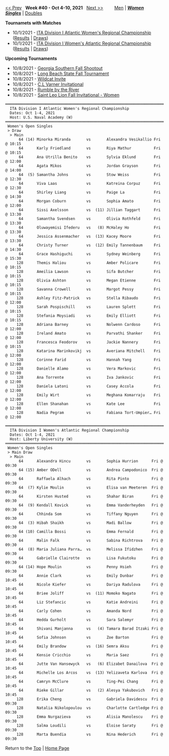 <a name="top"></a>[<< Prev](women_singles_2139.md) &nbsp; **Week #40 - Oct 4-10, 2021** &nbsp; [Next >>](women_singles_2141.md) &nbsp;&nbsp;&nbsp;&nbsp;&nbsp;&nbsp;&nbsp; [Men](./men_singles_2140.md) &#124; [***Women***](./women_singles_2140.md) &nbsp;&nbsp;&nbsp;&nbsp;&nbsp; [***Singles***](./women_singles_2140.md) &#124; [Doubles](./women_doubles_2140.md)

**Tournamets with Matches**  
- 10/1/2021 - [ITA Division I Atlantic Women's Regional Championship](#21-03077) ([Results](#21-03077) &#124; <a href="https://colleges.wearecollegetennis.com/competitions/USNavalAcademyW/Tournaments/Overview/EB66D8AE-2B72-4A34-AF59-E6C67DA9A6D8" target="_blank">Draws</a>)  
- 10/1/2021 - [ITA Division I Women's Atlantic Regional Championship](#21-54831) ([Results](#21-54831) &#124; <a href="https://colleges.wearecollegetennis.com/competitions/LibertyUniversityW/Tournaments/Overview/C52564C8-3C18-4053-9A72-29E45A0B7B93" target="_blank">Draws</a>)  

**Upcoming Tournaments**  
- 10/8/2021 - <a href="https://colleges.wearecollegetennis.com/competitions/GeorgiaSouthernUniversityW/Tournaments/Overview/786347CE-968D-49AF-86B6-AE9394B881DC" target="_blank">Georgia Southern Fall Shootout</a>  
- 10/8/2021 - <a href="https://colleges.wearecollegetennis.com/competitions/LongBeachStateUnivW/Tournaments/Overview/2DA2FE11-5CCE-4140-94C9-8E6CB1763488" target="_blank">Long Beach State Fall Tournament</a>  
- 10/8/2021 - <a href="https://colleges.wearecollegetennis.com/competitions/NorthwesternUniversityW/Tournaments/Overview/8B95BB2A-65A5-405B-8ED4-06CABB9BE847" target="_blank">Wildcat Invite</a>  
- 10/8/2021 - <a href="https://colleges.wearecollegetennis.com/competitions/RollinsCollegeM/Tournaments/Overview/3CD48F05-0A53-43AA-90D0-6464D0615B24" target="_blank">C.L Varner Invitational</a>  
- 10/8/2021 - <a href="https://colleges.wearecollegetennis.com/competitions/NortheasternStateUW/Tournaments/Overview/6CDF33CD-A0E5-4CA9-BD9D-2F5B12B0FE50" target="_blank">Rumble by the River</a>  
- 10/8/2021 - <a href="https://colleges.wearecollegetennis.com/competitions/SaintLeoUniversityW/Tournaments/Overview/CD3EA260-EE7B-4CC4-AEAD-3B2FCD79FEE4" target="_blank">Saint Leo Lion Fall Invitational - Women</a>  

<a name="21-03077"></a>
~~~
═════════════════════════════════════════════════════════════════════════════
  ITA Division I Atlantic Women's Regional Championship
  Dates: Oct 1-4, 2021
  Host: U.S. Naval Academy (W)
═════════════════════════════════════════════════════════════════════════════
 Women's Open Singles
 > Draw
  > Main
      64 (14) Minorka Miranda       vs       Alexandra Vesikallio Fri @ 10:15
      64      Karly Friedland       vs       Riya Mathur          Fri @ 10:15
      64      Ana Utrilla Benito    vs       Sylvia Eklund        Fri @ 12:00
      64      Agata Mikos           vs       Jordan Grayson       Fri @ 14:00
      64  (5) Samantha Johns        vs       Stow Weiss           Fri @ 12:30
      64      Viva Laas             vs       Katreina Corpuz      Fri @ 12:30
      64      Shirley Liang         vs       Paige La             Fri @ 14:30
      64      Morgan Coburn         vs       Sophia Amato         Fri @ 12:00
      64      Sissi Axelsson        vs  (11) Jillian Taggart      Fri @ 13:30
      64      Samantha Svendsen     vs       Olivia Rothfeld      Fri @ 13:30
      64      Oluwayemisi Ifederu   vs   (8) McHaley Ho           Fri @ 13:30
      64      Jessica Assenmacher   vs  (13) Kacey Moore          Fri @ 13:30
      64      Christy Turner        vs  (12) Emily Tannenbaum     Fri @ 14:30
      64      Grace Hashiguchi      vs       Sydney Weinberg      Fri @ 15:30
     128      Themis Haliou         vs       Amber Policare       Fri @ 10:15
     128      Ameilia Lawson        vs       Sifa Butcher         Fri @ 10:15
     128      Olivia Ashton         vs       Megan Etienne        Fri @ 10:15
     128      Savanna Crowell       vs       Margot Pessy         Fri @ 10:15
     128      Ashley Fitz-Patrick   vs       Stella Ribaudo       Fri @ 12:00
     128      Sarah Pospischill     vs       Lauren Splett        Fri @ 10:15
     128      Stefania Moysiadi     vs       Emily Elliott        Fri @ 10:15
     128      Adriana Barney        vs       Nolwenn Cardoso      Fri @ 12:00
     128      Ireland Amato         vs       Parvathi Shanker     Fri @ 12:00
     128      Francesca Feodorov    vs       Jackie Nannery       Fri @ 10:15
     128      Katarina Marinkovikj  vs       Averiana Mitchell    Fri @ 12:00
     128      Corinne Farid         vs       Hannah Yang          Fri @ 12:00
     128      Danielle Alamo        vs       Vera Markovic        Fri @ 12:00
     128      Ana Torrente          vs       Iva Jankovic         Fri @ 12:00
     128      Daniela Latoni        vs       Casey Accola         Fri @ 12:00
     128      Emily Wirt            vs       Meghana Komarraju    Fri @ 12:00
     128      Ellen Shanahan        vs       Kate Lee             Fri @ 12:00
     128      Nadia Pegram          vs       Fabiana Tort-Umpier… Fri @ 12:00
~~~

<a name="21-54831"></a>
~~~
════════════════════════════════════════════════════════════════════════════
  ITA Division I Women's Atlantic Regional Championship
  Dates: Oct 1-4, 2021
  Host: Liberty University (W)
════════════════════════════════════════════════════════════════════════════
 Women's Open Singles
 > Main Draw
  > Main
      64      Alexandra Hincu       vs       Sophia Hurrion      Fri @ 09:30
      64 (15) Amber ODell           vs       Andrea Campodonico  Fri @ 09:30
      64      Raffaela Alhach       vs       Rita Pinto          Fri @ 09:30
      64  (7) Kylie Moulin          vs       Elisa van Meeteren  Fri @ 09:30
      64      Kirsten Husted        vs       Shahar Biran        Fri @ 09:30
      64  (9) Kendall Kovick        vs       Emma Vanderheyden   Fri @ 09:30
      64      Chhinda Som           vs       Tiffany Nguyen      Fri @ 09:30
      64  (3) Hibah Shaikh          vs       Madi Ballow         Fri @ 09:30
      64 (10) Camilla Bossi         vs       Emma Fernald        Fri @ 09:30
      64      Malin Falk            vs       Sabina Richtrova    Fri @ 09:30
      64  (8) Maria Juliana Parra…  vs       Melissa Ifidzhen    Fri @ 09:30
      64      Gabrielle Clairotte   vs       Lisa Fukutoku       Fri @ 09:30
      64 (14) Hope Moulin           vs       Penny Hsieh         Fri @ 09:30
      64      Annie Clark           vs       Emily Dunbar        Fri @ 10:45
      64      Nicole Kiefer         vs       Dariya Radulova     Fri @ 10:45
      64      Briee Joliff          vs  (11) Momoko Nagato       Fri @ 10:45
      64      Liz Stefancic         vs       Katie Andreini      Fri @ 10:45
      64      Carly Cohen           vs       Amanda Nord         Fri @ 10:45
      64      Hedda Gurholt         vs       Sara Salemyr        Fri @ 10:45
      64      Shivani Manjanna      vs   (4) Tamara Barad Itzaki Fri @ 10:45
      64      Sofia Johnson         vs       Zoe Barton          Fri @ 10:45
      64      Emily Brandow         vs  (16) Semra Aksu          Fri @ 10:45
      64      Kensie Cricchio       vs       Maria Saez          Fri @ 10:45
      64      Jutte Van Hansewyck   vs   (6) Elizabet Danailova  Fri @ 10:45
      64      Michelle Los Arcos    vs  (13) Yelizaveta Karlova  Fri @ 10:45
      64      Camryn McClure        vs       Ting-Pei Chang      Fri @ 10:45
      64      Rieke Gillar          vs   (2) Alesya Yakubovich   Fri @ 10:45
     128      Erika Cheng           vs       Gabriela Davidescu  Fri @ 09:30
     128      Natalia Nikolopoulou  vs       Charlotte Cartledge Fri @ 09:30
     128      Emma Nurgazieva       vs       Alisia Manolescu    Fri @ 09:30
     128      Salma Loudili         vs       Eloise Saraty       Fri @ 09:30
     128      Marta Buendia         vs       Nina Hederich       Fri @ 09:30
~~~

Return to the [Top](./women_singles_2140.md) &#124; [Home Page](../../index.md)